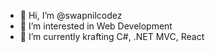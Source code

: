 - 👋 Hi, I’m @swapnilcodez
- 👀 I’m interested in Web Development
- 🌱 I’m currently krafting C#, .NET MVC, React


